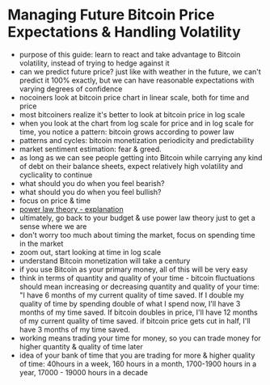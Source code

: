 # Managing Future Bitcoin Price Expectations & Handling Volatility

* purpose of this guide: learn to react and take advantage to Bitcoin volatility, instead of trying to hedge against it
* can we predict future price? just like with weather in the future, we can't predict it 100% exactly, but we can have reasonable expectations with varying degrees of confidence
* nocoiners look at bitcoin price chart in linear scale, both for time and price
* most bitcoiners realize it's better to look at bitcoin price in log scale
* when you look at the chart from log scale for price and in log scale for time, you notice a pattern: bitcoin grows according to power law
* patterns and cycles: bitcoin monetization periodicity and predictability
* market sentiment estimation: fear & greed.
* as long as we can see people getting into Bitcoin while carrying any kind of debt on their balance sheets, expect relatively high volatility and cyclicality to continue
* what should you do when you feel bearish?
* what should you do when you feel bullish?
* focus on price & time
* [power law theory - explanation](https://bitcoin.powerlaw.live/)
* ultimately, go back to your budget & use power law theory just to get a sense where we are
* don't worry too much about timing the market, focus on spending time in the market
* zoom out, start looking at time in log scale
* understand Bitcoin monetization will take a century
* if you use Bitcoin as your primary money, all of this will be very easy
* think in terms of quantity and quality of your time - bitcoin fluctuations should mean increasing or decreasing quantity and quality of your time: "I have 6 months of my current quality of time saved. If I double my quality of time by spending double of what I spend now, I'll have 3 months of my time saved. If bitcoin doubles in price, I'll have 12 months of my current quality of time saved. if bitcoin price gets cut in half, I'll have 3 months of my time saved.
* working means trading your time for money, so you can trade money for higher quantity & quality of time later
* idea of your bank of time that you are trading for more & higher quality of time: 40hours in a week, 160 hours in a month, 1700-1900 hours in a year, 17000 - 19000 hours in a decade

